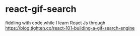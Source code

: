 # react-gif-search
fiddling with code while I learn React Js through https://blog.tighten.co/react-101-building-a-gif-search-engine

